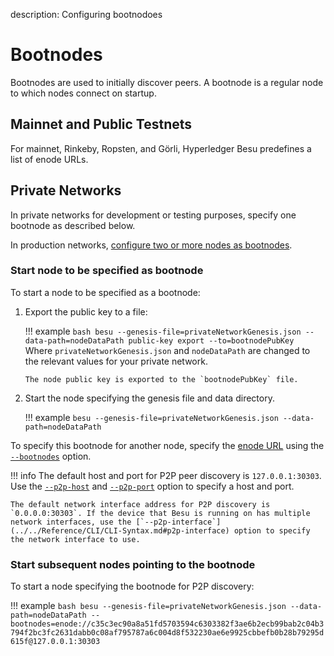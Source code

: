 description: Configuring bootnodoes
<!--- END of page meta data -->

# Bootnodes

Bootnodes are used to initially discover peers. A bootnode is a regular node to which nodes connect
on startup. 

## Mainnet and Public Testnets

For mainnet, Rinkeby, Ropsten, and Görli, Hyperledger Besu predefines a list of enode URLs.  

## Private Networks

In private networks for development or testing purposes, specify one bootnode as described below.
 
In production networks, [configure two or more nodes as bootnodes](../Deploy/Bootnodes.md). 

### Start node to be specified as bootnode 

To start a node to be specified as a bootnode:

1.  Export the public key to a file:

    !!! example
        ```bash
        besu --genesis-file=privateNetworkGenesis.json --data-path=nodeDataPath public-key export --to=bootnodePubKey
        ```
        Where `privateNetworkGenesis.json` and `nodeDataPath` are changed to the relevant values for 
        your private network. 
        
        The node public key is exported to the `bootnodePubKey` file.
    
2. Start the node specifying the genesis file and data directory. 
    
    !!! example
        ```
        besu --genesis-file=privateNetworkGenesis.json --data-path=nodeDataPath
        ```

To specify this bootnode for another node, specify the [enode URL](../../Concepts/Node-Keys.md#enode-url) using the [`--bootnodes`](../../Reference/CLI/CLI-Syntax.md#bootnodes) 
option.

!!! info
    The default host and port for P2P peer discovery is `127.0.0.1:30303`.
    Use the [`--p2p-host`](../../Reference/CLI/CLI-Syntax.md#p2p-host) and
    [`--p2p-port`](../../Reference/CLI/CLI-Syntax.md#p2p-port) option to specify a host and port.
    
    The default network interface address for P2P discovery is `0.0.0.0:30303`. If the device that Besu is running on has multiple network interfaces, use the [`--p2p-interface`](../../Reference/CLI/CLI-Syntax.md#p2p-interface) option to specify the network interface to use. 

### Start subsequent nodes pointing to the bootnode 

To start a node specifying the bootnode for P2P discovery:

!!! example
    ```bash
    besu --genesis-file=privateNetworkGenesis.json --data-path=nodeDataPath --bootnodes=enode://c35c3ec90a8a51fd5703594c6303382f3ae6b2ecb99bab2c04b3794f2bc3fc2631dabb0c08af795787a6c004d8f532230ae6e9925cbbefb0b28b79295d615f@127.0.0.1:30303
    ``` 
